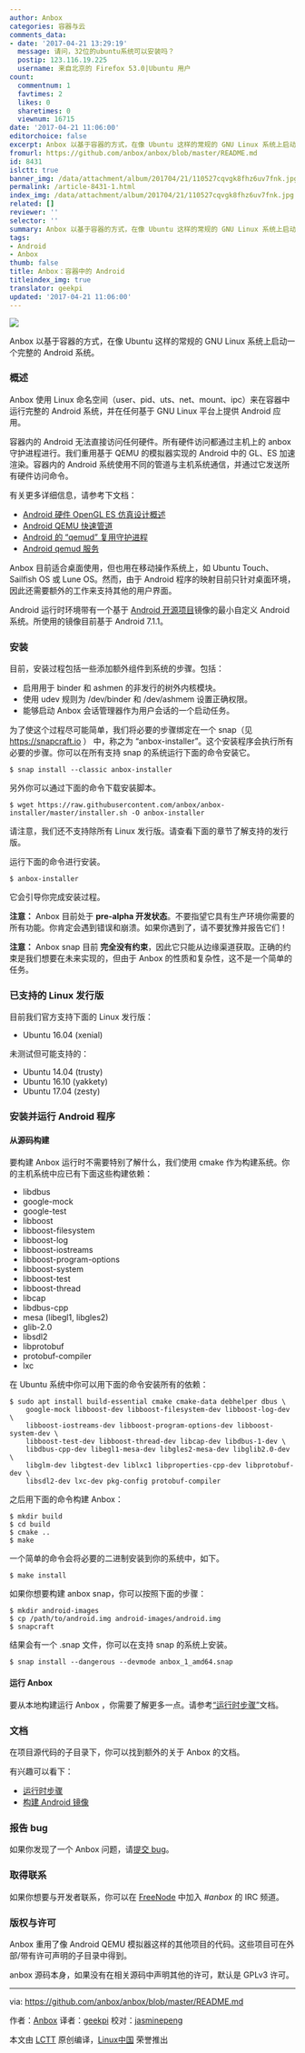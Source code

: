 ```yaml
---
author: Anbox
categories: 容器与云
comments_data:
- date: '2017-04-21 13:29:19'
  message: 请问，32位的ubuntu系统可以安装吗？
  postip: 123.116.19.225
  username: 来自北京的 Firefox 53.0|Ubuntu 用户
count:
  commentnum: 1
  favtimes: 2
  likes: 0
  sharetimes: 0
  viewnum: 16715
date: '2017-04-21 11:06:00'
editorchoice: false
excerpt: Anbox 以基于容器的方式，在像 Ubuntu 这样的常规的 GNU Linux 系统上启动一个完整的 Android 系统。
fromurl: https://github.com/anbox/anbox/blob/master/README.md
id: 8431
islctt: true
banner_img: /data/attachment/album/201704/21/110527cqvgk8fhz6uv7fnk.jpg
permalink: /article-8431-1.html
index_img: /data/attachment/album/201704/21/110527cqvgk8fhz6uv7fnk.jpg.thumb.jpg
related: []
reviewer: ''
selector: ''
summary: Anbox 以基于容器的方式，在像 Ubuntu 这样的常规的 GNU Linux 系统上启动一个完整的 Android 系统。
tags:
- Android
- Anbox
thumb: false
title: Anbox：容器中的 Android
titleindex_img: true
translator: geekpi
updated: '2017-04-21 11:06:00'
---
```


![](/data/attachment/album/201704/21/110527cqvgk8fhz6uv7fnk.jpg)


Anbox 以基于容器的方式，在像 Ubuntu 这样的常规的 GNU Linux 系统上启动一个完整的 Android 系统。


### 概述


Anbox 使用 Linux 命名空间（user、pid、uts、net、mount、ipc）来在容器中运行完整的 Android 系统，并在任何基于 GNU Linux 平台上提供 Android 应用。


容器内的 Android 无法直接访问任何硬件。所有硬件访问都通过主机上的 anbox 守护进程进行。我们重用基于 QEMU 的模拟器实现的 Android 中的 GL、ES 加速渲染。容器内的 Android 系统使用不同的管道与主机系统通信，并通过它发送所有硬件访问命令。


有关更多详细信息，请参考下文档：


* [Android 硬件 OpenGL ES 仿真设计概述](https://android.googlesource.com/platform/external/qemu/+/emu-master-dev/android/android-emugl/DESIGN)
* [Android QEMU 快速管道](https://android.googlesource.com/platform/external/qemu/+/emu-master-dev/android/docs/ANDROID-QEMU-PIPE.TXT)
* [Android 的 “qemud” 复用守护进程](https://android.googlesource.com/platform/external/qemu/+/emu-master-dev/android/docs/ANDROID-QEMUD.TXT)
* [Android qemud 服务](https://android.googlesource.com/platform/external/qemu/+/emu-master-dev/android/docs/ANDROID-QEMUD-SERVICES.TXT)


Anbox 目前适合桌面使用，但也用在移动操作系统上，如 Ubuntu Touch、Sailfish OS 或 Lune OS。然而，由于 Android 程序的映射目前只针对桌面环境，因此还需要额外的工作来支持其他的用户界面。


Android 运行时环境带有一个基于 [Android 开源项目](https://source.android.com/)镜像的最小自定义 Android 系统。所使用的镜像目前基于 Android 7.1.1。


### 安装


目前，安装过程包括一些添加额外组件到系统的步骤。包括：


* 启用用于 binder 和 ashmen 的非发行的树外内核模块。
* 使用 udev 规则为 /dev/binder 和 /dev/ashmem 设置正确权限。
* 能够启动 Anbox 会话管理器作为用户会话的一个启动任务。


为了使这个过程尽可能简单，我们将必要的步骤绑定在一个 snap（见 <https://snapcraft.io> ） 中，称之为 “anbox-installer”。这个安装程序会执行所有必要的步骤。你可以在所有支持 snap 的系统运行下面的命令安装它。



```
$ snap install --classic anbox-installer

```

另外你可以通过下面的命令下载安装脚本。



```
$ wget https://raw.githubusercontent.com/anbox/anbox-installer/master/installer.sh -O anbox-installer

```

请注意，我们还不支持除所有 Linux 发行版。请查看下面的章节了解支持的发行版。


运行下面的命令进行安装。



```
$ anbox-installer

```

它会引导你完成安装过程。


**注意：** Anbox 目前处于 **pre-alpha 开发状态**。不要指望它具有生产环境你需要的所有功能。你肯定会遇到错误和崩溃。如果你遇到了，请不要犹豫并报告它们！


**注意：** Anbox snap 目前 **完全没有约束**，因此它只能从边缘渠道获取。正确的约束是我们想要在未来实现的，但由于 Anbox 的性质和复杂性，这不是一个简单的任务。


### 已支持的 Linux 发行版


目前我们官方支持下面的 Linux 发行版：


* Ubuntu 16.04 (xenial)


未测试但可能支持的：


* Ubuntu 14.04 (trusty)
* Ubuntu 16.10 (yakkety)
* Ubuntu 17.04 (zesty)


### 安装并运行 Android 程序


#### 从源码构建


要构建 Anbox 运行时不需要特别了解什么，我们使用 cmake 作为构建系统。你的主机系统中应已有下面这些构建依赖：


* libdbus
* google-mock
* google-test
* libboost
* libboost-filesystem
* libboost-log
* libboost-iostreams
* libboost-program-options
* libboost-system
* libboost-test
* libboost-thread
* libcap
* libdbus-cpp
* mesa (libegl1, libgles2)
* glib-2.0
* libsdl2
* libprotobuf
* protobuf-compiler
* lxc


在 Ubuntu 系统中你可以用下面的命令安装所有的依赖：



```
$ sudo apt install build-essential cmake cmake-data debhelper dbus \  
    google-mock libboost-dev libboost-filesystem-dev libboost-log-dev \  
    libboost-iostreams-dev libboost-program-options-dev libboost-system-dev \  
    libboost-test-dev libboost-thread-dev libcap-dev libdbus-1-dev \  
    libdbus-cpp-dev libegl1-mesa-dev libgles2-mesa-dev libglib2.0-dev \  
    libglm-dev libgtest-dev liblxc1 libproperties-cpp-dev libprotobuf-dev \  
    libsdl2-dev lxc-dev pkg-config protobuf-compiler

```

之后用下面的命令构建 Anbox：



```
$ mkdir build
$ cd build
$ cmake ..
$ make

```

一个简单的命令会将必要的二进制安装到你的系统中，如下。



```
$ make install

```

如果你想要构建 anbox snap，你可以按照下面的步骤：



```
$ mkdir android-images
$ cp /path/to/android.img android-images/android.img
$ snapcraft

```

结果会有一个 .snap 文件，你可以在支持 snap 的系统上安装。



```
$ snap install --dangerous --devmode anbox_1_amd64.snap

```

#### 运行 Anbox


要从本地构建运行 Anbox ，你需要了解更多一点。请参考[“运行时步骤”](https://github.com/anbox/anbox/blob/master/docs/runtime-setup.md)文档。


### 文档


在项目源代码的子目录下，你可以找到额外的关于 Anbox 的文档。


有兴趣可以看下：


* [运行时步骤](https://github.com/anbox/anbox/blob/master/docs/runtime-setup.md)
* [构建 Android 镜像](https://github.com/anbox/anbox/blob/master/docs/build-android.md)


### 报告 bug


如果你发现了一个 Anbox 问题，请[提交 bug](https://github.com/anbox/anbox/issues/new)。


### 取得联系


如果你想要与开发者联系，你可以在 [FreeNode](https://freenode.net/) 中加入 *#anbox* 的 IRC 频道。


### 版权与许可


Anbox 重用了像 Android QEMU 模拟器这样的其他项目的代码。这些项目可在外部/带有许可声明的子目录中得到。


anbox 源码本身，如果没有在相关源码中声明其他的许可，默认是 GPLv3 许可。




---


via: <https://github.com/anbox/anbox/blob/master/README.md>


作者：[Anbox](http://anbox.io/) 译者：[geekpi](https://github.com/geekpi) 校对：[jasminepeng](https://github.com/jasminepeng)


本文由 [LCTT](https://github.com/LCTT/TranslateProject) 原创编译，[Linux中国](https://linux.cn/) 荣誉推出